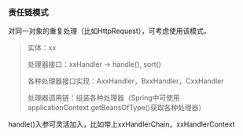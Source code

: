 ### 责任链模式
对同一对象的重复处理（比如HttpRequest），可考虑使用该模式。
> 实体：xx
> 
> 处理器接口：xxHandler -> handle(), sort()
> 
> 各种处理器接口实现：AxxHandler，BxxHandler，CxxHandler
> 
> 处理器调用链：组装各种处理器（Spring中可使用applicationContext.getBeansOfType()获取各种处理器）
>
handle()入参可灵活加入，比如带上xxHandlerChain，xxHandlerContext